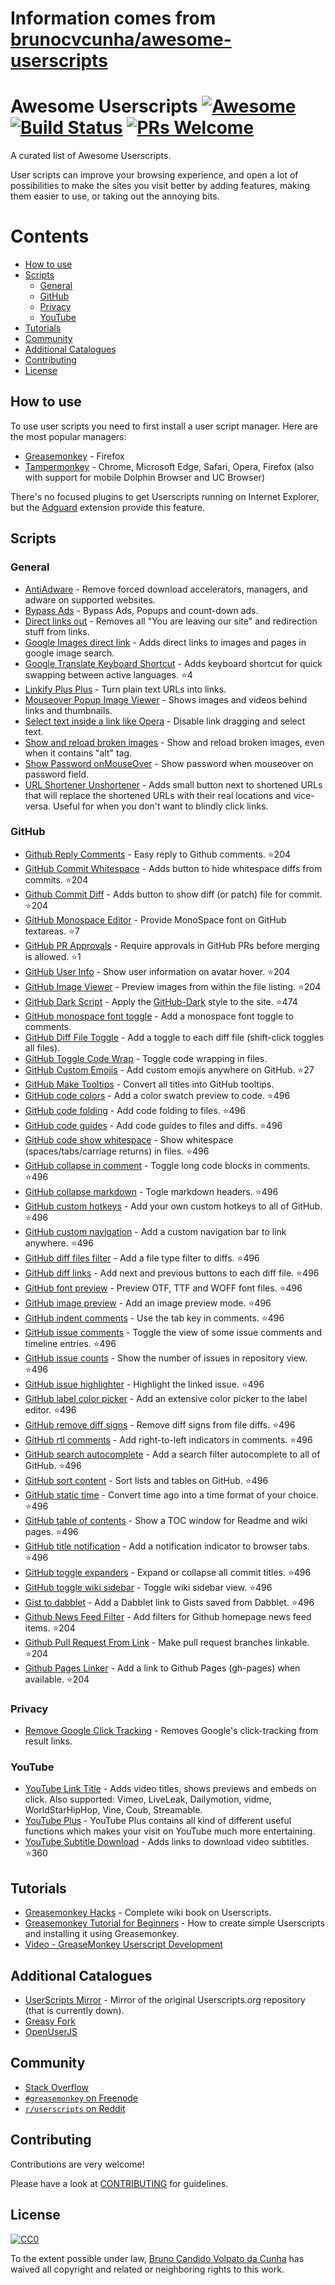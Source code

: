 # Information comes from [brunocvcunha/awesome-userscripts](https://github.com/brunocvcunha/awesome-userscripts)
# Awesome Userscripts [![Awesome](https://cdn.rawgit.com/sindresorhus/awesome/d7305f38d29fed78fa85652e3a63e154dd8e8829/media/badge.svg)](https://github.com/sindresorhus/awesome) [![Build Status](https://travis-ci.org/brunocvcunha/awesome-userscripts.svg?branch=master)](https://travis-ci.org/brunocvcunha/awesome-userscripts) [![PRs Welcome](https://img.shields.io/badge/PRs-welcome-brightgreen.svg)](http://makeapullrequest.com)

A curated list of Awesome Userscripts.

User scripts can improve your browsing experience, and open a lot of possibilities to make the sites you visit better by adding features, making them easier to use, or taking out the annoying bits.


# Contents

- [How to use](#How_to_use)
- [Scripts](#scripts)
  - [General](#general)
  - [GitHub](#github)
  - [Privacy](#privacy)
  - [YouTube](#youtube)
- [Tutorials](#tutorials)
- [Community](#community)
- [Additional Catalogues](#additional-catalogues)
- [Contributing](#contributing)
- [License](#license)



## How to use

To use user scripts you need to first install a user script manager. Here are the most popular managers:
- [Greasemonkey](http://www.greasespot.net/) - Firefox
- [Tampermonkey](https://tampermonkey.net/) - Chrome, Microsoft Edge, Safari, Opera, Firefox (also with support for mobile Dolphin Browser and UC Browser)

There's no focused plugins to get Userscripts running on Internet Explorer, but the [Adguard](https://adguard.com/) extension provide this feature.


## Scripts

### General

* [AntiAdware](https://greasyfork.org/en/scripts/4294-antiadware) - Remove forced download accelerators, managers, and adware on supported websites.
* [Bypass Ads](https://greasyfork.org/en/scripts/4881-adsbypasser) - Bypass Ads, Popups and count-down ads.
* [Direct links out](https://openuserjs.org/scripts/nokeya/Direct_links_out) - Removes all "You are leaving our site" and redirection stuff from links.
* [Google Images direct link](https://greasyfork.org/en/scripts/3187-google-images-direct-link) - Adds direct links to images and pages in google image search.
* [Google Translate Keyboard Shortcut](https://github.com/Greenek/google-translate-keyboard-shortcut-userscript) - Adds keyboard shortcut for quick swapping between active languages. :star:4
* [Linkify Plus Plus](https://greasyfork.org/en/scripts/4255-linkify-plus-plus) - Turn plain text URLs into links.
* [Mouseover Popup Image Viewer](https://greasyfork.org/en/scripts/404-mouseover-popup-image-viewer) - Shows images and videos behind links and thumbnails.
* [Select text inside a link like Opera](https://greasyfork.org/en/scripts/789-select-text-inside-a-link-like-opera) - Disable link dragging and select text.
* [Show and reload broken images](https://greasyfork.org/en/scripts/790-show-and-reload-broken-images) - Show and reload broken images, even when it contains "alt" tag.
* [Show Password onMouseOver](https://greasyfork.org/en/scripts/32-show-password-onmouseover) - Show password when mouseover on password field.
* [URL Shortener Unshortener](https://greasyfork.org/en/scripts/5359-url-shortener-unshortener) - Adds small button next to shortened URLs that will replace the shortened URLs with their real locations and vice-versa. Useful for when you don't want to blindly click links.


### GitHub

* [Github Reply Comments](https://github.com/jerone/UserScripts/tree/master/Github_Reply_Comments#readme) - Easy reply to Github comments. :star:204
* [GitHub Commit Whitespace](https://github.com/jerone/UserScripts/tree/master/Github_Commit_Whitespace#readme) - Adds button to hide whitespace diffs from commits. :star:204
* [Github Commit Diff](https://github.com/jerone/UserScripts/tree/master/Github_Commit_Diff#readme) - Adds button to show diff (or patch) file for commit. :star:204
* [GitHub Monospace Editor](https://github.com/devxoul/github-monospace-editor) - Provide MonoSpace font on GitHub textareas. :star:7
* [GitHub PR Approvals](https://github.com/stowball/github-pr-approvals) - Require approvals in GitHub PRs before merging is allowed. :star:1
* [GitHub User Info](https://github.com/jerone/UserScripts/tree/master/Github_User_Info#readme) - Show user information on avatar hover. :star:204
* [GitHub Image Viewer](https://github.com/jerone/UserScripts/tree/master/Github_Image_Viewer#readme) - Preview images from within the file listing. :star:204
* [GitHub Dark Script](https://github.com/StylishThemes/GitHub-Dark-Script) - Apply the [GitHub-Dark](https://github.com/StylishThemes/GitHub-Dark) style to the site. :star:474
* [GitHub monospace font toggle](https://greasyfork.org/en/scripts/18787-github-monospace-font-toggle) - Add a monospace font toggle to comments.
* [GitHub Diff File Toggle](https://greasyfork.org/en/scripts/18788-github-diff-file-toggle) - Add a toggle to each diff file (shift-click toggles all files).
* [GitHub Toggle Code Wrap](https://greasyfork.org/en/scripts/18789-github-toggle-code-wrap) - Toggle code wrapping in files.
* [GitHub Custom Emojis](https://github.com/StylishThemes/GitHub-Custom-Emojis) - Add custom emojis anywhere on GitHub. :star:27
* [GitHub Make Tooltips](https://greasyfork.org/en/scripts/22194) - Convert all titles into GitHub tooltips.
* [GitHub code colors](https://github.com/Mottie/GitHub-userscripts/wiki/GitHub-code-colors) - Add a color swatch preview to code. :star:496
* [GitHub code folding](https://github.com/Mottie/GitHub-userscripts/wiki/GitHub-code-folding) - Add code folding to files. :star:496
* [GitHub code guides](https://github.com/Mottie/GitHub-userscripts/wiki/GitHub-code-guides) - Add code guides to files and diffs. :star:496
* [GitHub code show whitespace](https://github.com/Mottie/GitHub-userscripts/wiki/GitHub-code-show-whitespace) - Show whitespace (spaces/tabs/carriage returns) in files. :star:496
* [GitHub collapse in comment](https://github.com/Mottie/GitHub-userscripts/wiki/GitHub-collapse-in-comment) - Toggle long code blocks in comments. :star:496
* [GitHub collapse markdown](https://github.com/Mottie/GitHub-userscripts/wiki/GitHub-collapse-markdown) - Togle markdown headers. :star:496
* [GitHub custom hotkeys](https://github.com/Mottie/GitHub-userscripts/wiki/GitHub-custom-hotkeys) - Add your own custom hotkeys to all of GitHub. :star:496
* [GitHub custom navigation](https://github.com/Mottie/GitHub-userscripts/wiki/GitHub-custom-navigation) - Add a custom navigation bar to link anywhere. :star:496
* [GitHub diff files filter](https://github.com/Mottie/GitHub-userscripts/wiki/GitHub-diff-files-filter) - Add a file type filter to diffs. :star:496
* [GitHub diff links](https://github.com/Mottie/GitHub-userscripts/wiki/GitHub-diff-links) - Add next and previous buttons to each diff file. :star:496
* [GitHub font preview](https://github.com/Mottie/GitHub-userscripts/wiki/GitHub-font-preview) - Preview OTF, TTF and WOFF font files. :star:496
* [GitHub image preview](https://github.com/Mottie/GitHub-userscripts/wiki/GitHub-image-preview) - Add an image preview mode. :star:496
* [GitHub indent comments](https://github.com/Mottie/GitHub-userscripts/wiki/GitHub-indent-comments) - Use the tab key in comments. :star:496
* [GitHub issue comments](https://github.com/Mottie/GitHub-userscripts/wiki/GitHub-issue-comments) - Toggle the view of some issue comments and timeline entries. :star:496
* [GitHub issue counts](https://github.com/Mottie/GitHub-userscripts/wiki/GitHub-issue-counts) - Show the number of issues in repository view. :star:496
* [GitHub issue highlighter](https://github.com/Mottie/GitHub-userscripts/wiki/GitHub-issue-highlighter) - Highlight the linked issue. :star:496
* [GitHub label color picker](https://github.com/Mottie/GitHub-userscripts/wiki/GitHub-label-color-picker) - Add an extensive color picker to the label editor. :star:496
* [GitHub remove diff signs](https://github.com/Mottie/GitHub-userscripts/wiki/GitHub-remove-diff-signs) - Remove diff signs from file diffs. :star:496
* [GitHub rtl comments](https://github.com/Mottie/GitHub-userscripts/wiki/GitHub-rtl-comments) - Add right-to-left indicators in comments. :star:496
* [GitHub search autocomplete](https://github.com/Mottie/GitHub-userscripts/wiki/GitHub-search-autocomplete) - Add a search filter autocomplete to all of GitHub. :star:496
* [GitHub sort content](https://github.com/Mottie/GitHub-userscripts/wiki/GitHub-sort-content) - Sort lists and tables on GitHub. :star:496
* [GitHub static time](https://github.com/Mottie/GitHub-userscripts/wiki/GitHub-static-time) - Convert time ago into a time format of your choice. :star:496
* [GitHub table of contents](https://github.com/Mottie/GitHub-userscripts/wiki/GitHub-table-of-contents) - Show a TOC window for Readme and wiki pages. :star:496
* [GitHub title notification](https://github.com/Mottie/GitHub-userscripts/wiki/GitHub-title-notification) - Add a notification indicator to browser tabs. :star:496
* [GitHub toggle expanders](https://github.com/Mottie/GitHub-userscripts/wiki/GitHub-toggle-expanders) - Expand or collapse all commit titles. :star:496
* [GitHub toggle wiki sidebar](https://github.com/Mottie/GitHub-userscripts/wiki/GitHub-toggle-wiki-sidebar) - Toggle wiki sidebar view. :star:496
* [Gist to dabblet](https://github.com/Mottie/GitHub-userscripts/wiki/Gist-to-dabblet) - Add a Dabblet link to Gists saved from Dabblet. :star:496
* [Github News Feed Filter](https://github.com/jerone/UserScripts/tree/master/Github_News_Feed_Filter#readme) - Add filters for Github homepage news feed items. :star:204
* [Github Pull Request From Link](https://github.com/jerone/UserScripts/tree/master/Github_Pull_Request_From#readme) - Make pull request branches linkable. :star:204
* [Github Pages Linker](https://github.com/jerone/UserScripts/tree/master/Github_Pages_Linker#readme) - Add a link to Github Pages (gh-pages) when available. :star:204



### Privacy

* [Remove Google Click Tracking](https://greasyfork.org/en/scripts/1523-remove-google-click-tracking) - Removes Google's click-tracking from result links.


### YouTube

* [YouTube Link Title](https://greasyfork.org/en/scripts/413-youtube-link-title) - Adds video titles, shows previews and embeds on click. Also supported: Vimeo, LiveLeak, Dailymotion, vidme, WorldStarHipHop, Vine, Coub, Streamable.
* [YouTube Plus](https://greasyfork.org/en/scripts/9932-youtube) - YouTube Plus contains all kind of different useful functions which makes your visit on YouTube much more entertaining.
* [YouTube Subtitle Download](https://github.com/1c7/Youtube-Auto-Subtitle-Download) - Adds links to download video subtitles. :star:360



## Tutorials

  - [Greasemonkey Hacks](http://commons.oreilly.com/wiki/index.php/Greasemonkey_Hacks) - Complete wiki book on Userscripts.
  - [Greasemonkey Tutorial for Beginners](http://hayageek.com/greasemonkey-tutorial/) - How to create simple Userscripts and installing it using Greasemonkey.
  - [Video - GreaseMonkey Userscript Development](https://www.youtube.com/watch?v=hAeWOOJPp0o)

## Additional Catalogues

* [UserScripts Mirror](http://userscripts-mirror.org/) - Mirror of the original Userscripts.org repository (that is currently down).
* [Greasy Fork](https://greasyfork.org/)
* [OpenUserJS](https://openuserjs.org/)


## Community

* [Stack Overflow](https://stackoverflow.com/questions/tagged/userscripts)
* [`#greasemonkey` on Freenode](http://webchat.freenode.net/?channels=greasemonkey)
* [`r/userscripts` on Reddit](https://www.reddit.com/r/userscripts/)


## Contributing

Contributions are very welcome!

Please have a look at [CONTRIBUTING](https://github.com/brunocvcunha/awesome-userscripts/blob/master/CONTRIBUTING.md) for guidelines.

## License

[![CC0](http://i.creativecommons.org/p/zero/1.0/88x31.png)](http://creativecommons.org/publicdomain/zero/1.0/)

To the extent possible under law, [Bruno Candido Volpato da Cunha](http://www.brunocandido.com) has waived all copyright and related or neighboring rights to this work.

